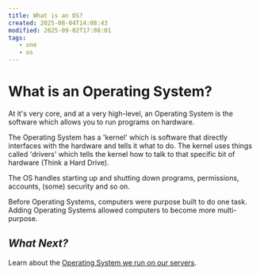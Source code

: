 ```yaml
---
title: What is an OS?
created: 2025-08-04T14:08:43
modified: 2025-09-02T17:08:01
tags:
   - one
   - os
---
```


# What is an Operating System?

At it's very core, and at a very high-level, an Operating System is the software which allows you to run programs on hardware.

The Operating System has a 'kernel' which is software that directly interfaces with the hardware and tells it what to do. The kernel uses things called 'drivers' which tells the kernel how to talk to that specific bit of hardware (Think a Hard Drive).

The OS handles starting up and shutting down programs, permissions, accounts, (some) security and so on.

Before Operating Systems, computers were purpose built to do one task. Adding Operating Systems allowed computers to become more multi-purpose.

## *What Next?*

Learn about the [Operating System we run on our servers](./oses/proxmox.md).
